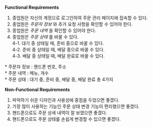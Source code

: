 **Functional Requirements**

1. 종업원은 자신의 계정으로 로그인하여 주문 관리 페이지에 접속할 수 있다.
2. 종업원은 _주문자 정보_ 와 추가 요청 사항을 확인할 수 있어야 한다.
3. 종업원은 _주문 내역_ 을 확인할 수 있어야 한다.
4. 종업원은 _주문 상태_ 를 바꿀 수 있다.  
  4-1. 대기 중 상태일 때, 준비 중으로 바꿀 수 있다.  
  4-2. 준비 중 상태일 때, 배달 중으로 바꿀 수 있다.  
  4-3. 배달 중 상태일 때, 배달 완료로 바꿀 수 있다.  

\* 주문자 정보 : 핸드폰 번호, 주소  
\* 주문 내역 : 메뉴, 개수  
\* 주문 상태 : 대기 중, 준비 중, 배달 중, 배달 완료 총 4가지  

**Non-Functional Requirements**

1. 파악하기 쉬운 디자인과 사용성에 중점을 두었으면 좋겠다.
2. 가장 많이 사용하는 기능인 주문 상태 변경 기능이 편리했으면 좋겠다.
3. 핸드폰으로도 주문 상세 내역이 잘 보였으면 좋겠다.
4. 핸드폰으로도 주문 상태를 손쉽게 변경할 수 있으면 좋겠다.

